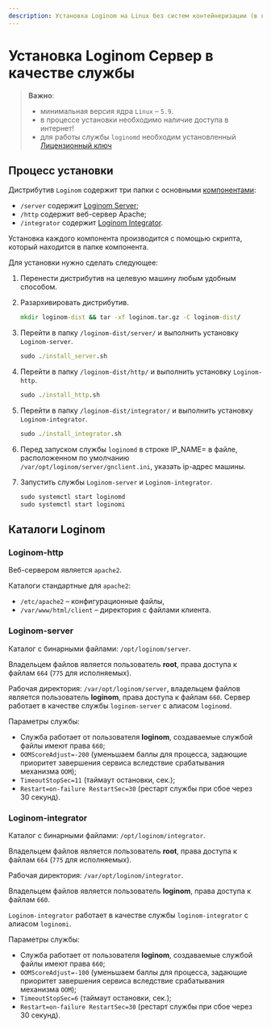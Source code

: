 ```yaml
---
description: Установка Loginom на Linux без систем контейнеризации (в качестве службы).
---
```


# Установка Loginom Сервер  в качестве службы

> **Важно**:
> * минимальная версия ядра `Linux` – `5.9`.
> * в процессе установки необходимо наличие доступа в интернет!
> * для работы службы `loginomd` необходим установленный [Лицензионный ключ](../licenses/sp-key-activate.md)

## Процесс установки

Дистрибутив `Loginom` содержит три папки с основными [компонентами](https://help.loginom.ru/userguide/components-platform.html):

* `/server` содержит [Loginom Server](./README.md);
* `/http` содержит веб-сервер Apache;
* `/integrator` содержит [Loginom Integrator](../integrator/README.md).

Установка каждого компонента производится с помощью скрипта, который находится в папке компонента.

Для установки нужно сделать следующее:

1. Перенести дистрибутив на целевую машину любым удобным способом.

2. Разархивировать дистрибутив.

    ```cmd
    mkdir loginom-dist && tar -xf loginom.tar.gz -C loginom-dist/
    ```

3. Перейти в папку `/loginom-dist/server/` и выполнить установку `Loginom-server`.

    ```cmd
    sudo ./install_server.sh
    ```

4. Перейти в папку `/loginom-dist/http/` и выполнить установку `Loginom-http`.

    ```cmd
    sudo ./install_http.sh
    ```

5. Перейти в папку `/loginom-dist/integrator/` и выполнить установку `Loginom-integrator`.

    ```cmd
    sudo ./install_integrator.sh
    ```

6. Перед запуском службы `loginomd` в строке IP_NAME= в файле, расположенном по умолчанию `/var/opt/loginom/server/gnclient.ini`, указать ip-адрес машины.

7. Запустить службы `Loginom-server` и `Loginom-integrator`.

    ```cmd
    sudo systemctl start loginomd
    sudo systemctl start loginomi
    ```

## Каталоги Loginom

### Loginom-http

Веб-сервером является `apache2`.

Каталоги стандартные для `apache2`:

*  `/etc/apache2` – конфигурационные файлы,
*  `/var/www/html/client` – директория с файлами клиента.

### Loginom-server

Каталог с бинарными файлами: `/opt/loginom/server`.

Владельцем файлов является пользователь **root**, права доступа к файлам `664` (`775` для исполняемых).

Рабочая директория: `/var/opt/loginom/server`, владельцем файлов является пользователь **loginom**, права доступа к файлам `660`.
Сервер работает в качестве службы `loginom-server` с алиасом `loginomd`.

Параметры службы:

* Служба работает от пользователя **loginom**, создаваемые службой файлы имеют права `660`;
* `OOMScoreAdjust=-200` (уменьшаем баллы для процесса, задающие приоритет завершения сервиса вследствие срабатывания механизма `OOM`);
* `TimeoutStopSec=11` (таймаут остановки, сек.);
* `Restart=on-failure RestartSec=30` (рестарт службы при сбое через 30 секунд).

### Loginom-integrator

Каталог с бинарными файлами: `/opt/loginom/integrator`.

Владельцем файлов является пользователь **root**, права доступа к файлам `664` (`775` для исполняемых).

Рабочая директория: `/var/opt/loginom/integrator`.

Владельцем файлов является пользователь **loginom**, права доступа к файлам `660`.

`Loginom-integrator` работает в качестве службы `loginom-integrator` с алиасом `loginomi`.

Параметры службы:

* Служба работает от пользователя **loginom**, создаваемые службой файлы имеют права `660`;
* `OOMScoreAdjust=-100` (уменьшаем баллы для процесса, задающие приоритет завершения сервиса вследствие срабатывания механизма `OOM`);
* `TimeoutStopSec=6` (таймаут остановки, сек.);
* `Restart=on-failure RestartSec=30` (рестарт службы при сбое через 30 секунд).
